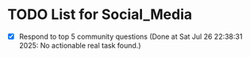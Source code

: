 # TODO List for Social_Media

- [x] Respond to top 5 community questions  (Done at Sat Jul 26 22:38:31 2025: No actionable real task found.)